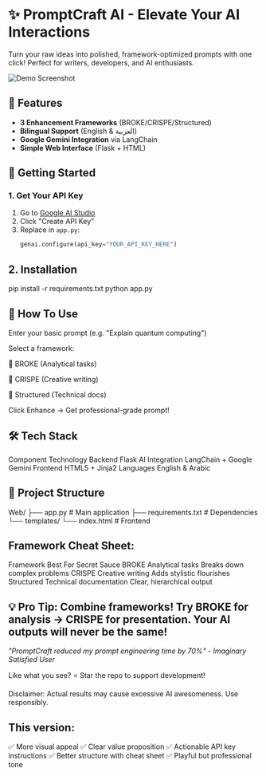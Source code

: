 # ✨ PromptCraft AI - Elevate Your AI Interactions  

Turn your raw ideas into polished, framework-optimized prompts with one click! Perfect for writers, developers, and AI enthusiasts.

![Demo Screenshot](https://github.com/user-attachments/assets/0e20567c-7003-4ac0-a3ab-39e72ccec020)

## 🌟 Features
- **3 Enhancement Frameworks** (BROKE/CRISPE/Structured)
- **Bilingual Support** (English & العربية)
- **Google Gemini Integration** via LangChain
- **Simple Web Interface** (Flask + HTML)

## 🔑 Getting Started

### 1. Get Your API Key
1. Go to [Google AI Studio](https://aistudio.google.com/app/apikey)
2. Click "Create API Key"
3. Replace in `app.py`:
   ```python
   genai.configure(api_key="YOUR_API_KEY_HERE")

## 2. Installation
pip install -r requirements.txt
python app.py

## 🚀 How To Use
Enter your basic prompt (e.g. "Explain quantum computing")

Select a framework:

🧠 BROKE (Analytical tasks)

🎨 CRISPE (Creative writing)

📝 Structured (Technical docs)

Click Enhance → Get professional-grade prompt!

## 🛠 Tech Stack
Component	Technology
Backend	Flask
AI Integration	LangChain + Google Gemini
Frontend	HTML5 + Jinja2
Languages	English & Arabic

## 📂 Project Structure
Web/
├── app.py                 # Main application
├── requirements.txt       # Dependencies
└── templates/
    └── index.html         # Frontend


## Framework Cheat Sheet:
Framework	Best For	Secret Sauce
BROKE	Analytical tasks	Breaks down complex problems
CRISPE	Creative writing	Adds stylistic flourishes
Structured	Technical documentation	Clear, hierarchical output

## 💡 Pro Tip: Combine frameworks! Try BROKE for analysis → CRISPE for presentation. Your AI outputs will never be the same!

*"PromptCraft reduced my prompt engineering time by 70%" - Imaginary Satisfied User*

Like what you see? ⭐ Star the repo to support development!

Disclaimer: Actual results may cause excessive AI awesomeness. Use responsibly.

## This version:
✅ More visual appeal
✅ Clear value proposition
✅ Actionable API key instructions
✅ Better structure with cheat sheet
✅ Playful but professional tone

